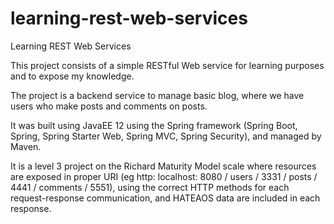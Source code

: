 # learning-rest-web-services
Learning REST Web Services

This project consists of a simple RESTful Web service for learning purposes and to expose my knowledge.

The project is a backend service to manage basic blog, where we have users who make posts and comments on posts.

It was built using JavaEE 12 using the Spring framework (Spring Boot, Spring, Spring Starter Web, Spring MVC, Spring Security), and managed by Maven.

It is a level 3 project on the Richard Maturity Model scale where resources are exposed in proper URI (eg http: localhost: 8080 / users / 3331 / posts / 4441 / comments / 5551), using the correct HTTP methods for each request-response communication, and HATEAOS data are included in each response.
